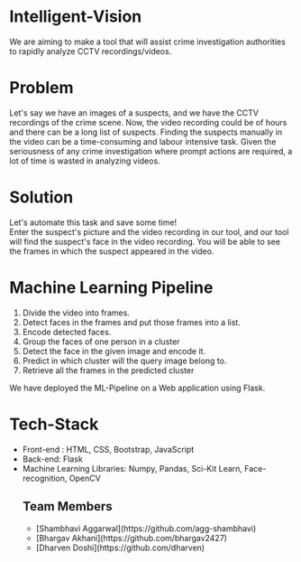 # Intelligent-Vision
We are aiming to make a tool that will assist crime investigation authorities to rapidly analyze CCTV recordings/videos. 

# Problem
Let's say we have an images of a suspects, and we have the CCTV recordings of the crime scene. Now, the video recording could be of hours and there can be a long list of suspects. Finding the suspects manually in the video can be a time-consuming and labour intensive task. Given the seriousness of any crime investigation where prompt actions are required, a lot of time is wasted in analyzing videos. 

# Solution
Let's automate this task and save some time!<br> Enter the suspect's picture and the video recording in our tool, and our tool will find the suspect's face in the video recording. You will be able to see the frames in which the suspect appeared in the video. 

# Machine Learning Pipeline 
<ol>
  <li> Divide the video into frames. </li>
  <li> Detect faces in the frames and put those frames into a list. </li>
  <li> Encode detected faces.</li>
  <li> Group the faces of one person in a cluster </li>
  <li> Detect the face in the given image and encode it. </li>
  <li> Predict in which cluster will the query image belong to.</li>
  <li> Retrieve all the frames in the predicted cluster </li>
 </ol>
 
 We have deployed the ML-Pipeline on a Web application using Flask.
 
 # Tech-Stack
 <ul>
  <li> Front-end : HTML, CSS, Bootstrap, JavaScript </li>
<li>Back-end: Flask </li>
<li>Machine Learning Libraries:  Numpy, Pandas, Sci-Kit Learn, Face-recognition, OpenCV </li>

## Team Members
<ul>
  <li>  [Shambhavi Aggarwal](https://github.com/agg-shambhavi) </li>
  <li>  [Bhargav Akhani](https://github.com/bhargav2427)</li>
  <li>  [Dharven Doshi](https://github.com/dharven) </li>
</ul>
